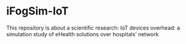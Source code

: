 # iFogSim-IoT
This repository is about a scientific research: IoT devices overhead: a simulation study of eHealth solutions over hospitals’ network
